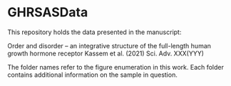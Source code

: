 # GHRSASData

This repository holds the data presented in the manuscript:

Order and disorder – an integrative structure of the full-length
human growth hormone receptor
Kassem et al. (2021)
Sci. Adv. XXX(YYY)

The folder names refer to the figure enumeration in this work. Each folder contains additional information on the sample in question.
